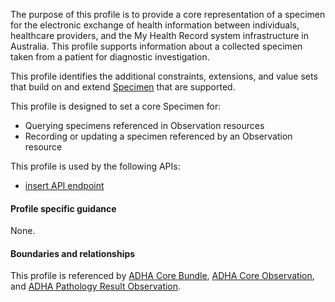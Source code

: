 The purpose of this profile is to provide a core representation of a specimen for the electronic exchange of health information between individuals, healthcare providers, and the My Health Record system infrastructure in Australia. This profile supports information about a collected specimen taken from a patient for diagnostic investigation.

This profile identifies the additional constraints, extensions, and value sets that build on and extend [Specimen](http://hl7.org/fhir/R4/specimen.html) that are supported. 

This profile is designed to set a core Specimen for:
* Querying specimens referenced in Observation resources
* Recording or updating a specimen referenced by an Observation resource

This profile is used by the following APIs:
* [insert API endpoint](StructureDefinition-TBD-1.html)


#### Profile specific guidance
None.


#### Boundaries and relationships
This profile is referenced by 
[ADHA Core Bundle](StructureDefinition-dh-bundle-core-1.html), 
[ADHA Core Observation](StructureDefinition-dh-observation-core-1.html), and 
[ADHA Pathology Result Observation](StructureDefinition-dh-observation-diagnosticresult-path-1.html). 